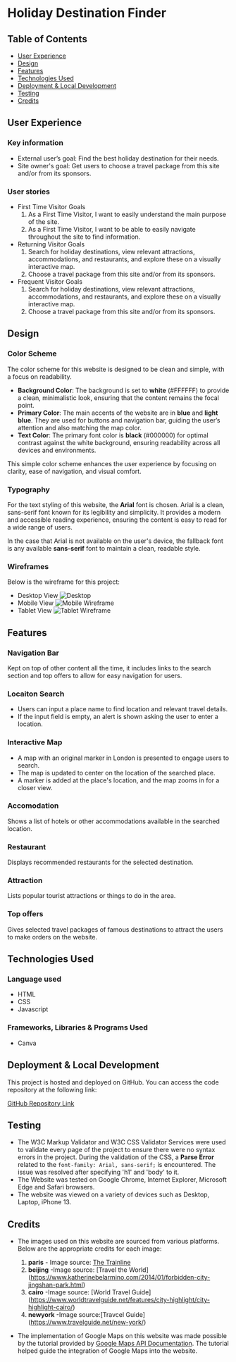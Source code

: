 # Holiday Destination Finder
## Table of Contents
- [User Experience](#user)
- [Design](#design)
- [Features](#features)
- [Technologies Used](#technologies-used)
- [Deployment & Local Development](#deployment)
- [Testing](#testing)
- [Credits](#credits)
## User Experience
### Key information
- External user’s goal:
Find the best holiday destination for their needs.
- Site owner's goal:
Get users to choose a travel package from this site and/or from its sponsors.
### User stories
- First Time Visitor Goals
  1. As a First Time Visitor, I want to easily understand the main purpose of the site.
  2. As a First Time Visitor, I want to be able to easily navigate throughout the site to find information.
- Returning Visitor Goals
  1. Search for holiday destinations, view relevant attractions, accommodations, and restaurants, and explore these on a visually interactive map.
  2. Choose a travel package from this site and/or from its sponsors.
- Frequent Visitor Goals
  1. Search for holiday destinations, view relevant attractions, accommodations, and restaurants, and explore these on a visually interactive map.
  2. Choose a travel package from this site and/or from its sponsors.
  
## Design
### Color Scheme
The color scheme for this website is designed to be clean and simple, with a focus on readability.

- **Background Color**: The background is set to **white** (#FFFFFF) to provide a clean, minimalistic look, ensuring that the content remains the focal point.
- **Primary Color**: The main accents of the website are in **blue** and **light blue**. They are used for buttons and navigation bar, guiding the user’s attention and also matching the map color.
- **Text Color**: The primary font color is **black** (#000000) for optimal contrast against the white background, ensuring readability across all devices and environments.

This simple color scheme enhances the user experience by focusing on clarity, ease of navigation, and visual comfort.

### Typography
For the text styling of this website, the **Arial** font is chosen. Arial is a clean, sans-serif font known for its legibility and simplicity. It provides a modern and accessible reading experience, ensuring the content is easy to read for a wide range of users.

In the case that Arial is not available on the user's device, the fallback font is any available **sans-serif** font to maintain a clean, readable style.


### Wireframes
Below is the wireframe for this project:
- Desktop View
![Desktop](wireframe1.png)
- Mobile View
![Mobile Wireframe](wireframe2.png)
- Tablet View
![Tablet Wireframe](wireframe3.png)
## Features
### Navigation Bar
Kept on top of other content all the time, it includes links to the search section and top offers to allow for easy navigation for users.
### Locaiton Search
- Users can input a place name to find location and relevant travel details.
- If the input field is empty, an alert is shown asking the user to enter a location.
### Interactive Map
- A map with an original marker in London is presented to engage users to search.
- The map is updated to center on the location of the searched place.
- A marker is added at the place's location, and the map zooms in for a closer view.
### Accomodation
Shows a list of hotels or other accommodations available in the searched location.
### Restaurant
Displays recommended restaurants for the selected destination.
### Attraction
Lists popular tourist attractions or things to do in the area.
### Top offers
Gives selected travel packages of famous destinations to attract the users to make orders on the website.
## Technologies Used
### Language used
- HTML
- CSS
- Javascript
### Frameworks, Libraries & Programs Used
- Canva

## Deployment & Local Development

This project is hosted and deployed on GitHub. You can access the code repository at the following link:

[GitHub Repository Link]()


## Testing
- The W3C Markup Validator and W3C CSS Validator Services were used to validate every page of the project to ensure there were no syntax errors in the project.
During the validation of the CSS, a **Parse Error** related to the `font-family: Arial, sans-serif;` is encountered. The issue was resolved after specifying 'h1' and 'body' to it.
- The Website was tested on Google Chrome, Internet Explorer, Microsoft Edge and Safari browsers.
- The website was viewed on a variety of devices such as Desktop, Laptop, iPhone 13.
  
## Credits

- The images used on this website are sourced from various platforms. Below are the appropriate credits for each image:

  1. **paris** - Image source: [The Trainline](https://www.thetrainline.com/via/europe/france/paris/visiting-the-eiffel-tower)
  2. **beijing** -Image source: [Travel the World]
(https://www.katherinebelarmino.com/2014/01/forbidden-city-jingshan-park.html)
  3. **cairo** -Image source: [World Travel Guide]
(https://www.worldtravelguide.net/features/city-highlight/city-highlight-cairo/)
  4. **newyork** -Image source:[Travcel Guide]
(https://www.travelguide.net/new-york/)


- The implementation of Google Maps on this website was made possible by the tutorial provided by [Google Maps API Documentation](https://developers.google.com/maps/documentation/javascript/adding-a-google-map). The tutorial helped guide the integration of Google Maps into the website.

  





